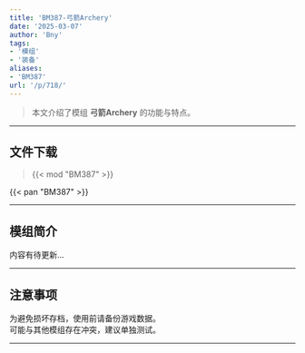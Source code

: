 ```yaml
---
title: 'BM387-弓箭Archery'
date: '2025-03-07'
author: 'Bny'
tags:
- '模组'
- '装备'
aliases:
- 'BM387'
url: '/p/718/'
---
```


> 本文介绍了模组 **弓箭Archery** 的功能与特点。

---

## 文件下载  

> {{< mod "BM387" >}}  

{{< pan "BM387" >}}  

---

## 模组简介

>  
内容有待更新...  

---

## 注意事项

>  
为避免损坏存档，使用前请备份游戏数据。  
可能与其他模组存在冲突，建议单独测试。  

---

